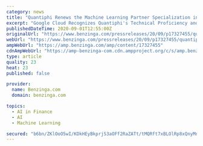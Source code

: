 ```yaml
---
category: news
title: "Quantiphi Renews the Machine Learning Partner Specialization in the Google Cloud Partner Advantage Program"
excerpt: "Google Cloud Recognizes Quantiphi's Technical Proficiency and Proven Success In Machine Learning MARLBOROUGH, Mass. (PRWEB) September 01, 2020 Quantiphi, an applied"
publishedDateTime: 2020-09-01T12:55:00Z
originalUrl: "https://www.benzinga.com/pressreleases/20/09/p17327455/quantiphi-renews-the-machine-learning-partner-specialization-in-the-google-cloud-partner-advantage"
webUrl: "https://www.benzinga.com/pressreleases/20/09/p17327455/quantiphi-renews-the-machine-learning-partner-specialization-in-the-google-cloud-partner-advantage"
ampWebUrl: "https://amp.benzinga.com/amp/content/17327455"
cdnAmpWebUrl: "https://amp-benzinga-com.cdn.ampproject.org/c/s/amp.benzinga.com/amp/content/17327455"
type: article
quality: 23
heat: 23
published: false

provider:
  name: Benzinga.com
  domain: benzinga.com

topics:
  - AI in Finance
  - AI
  - Machine Learning

secured: "b6bn/ZKlOoO5wI/KDkHEyBkprjS3aOFf2RaZATt/tMQRft7xBLOlRp8xQnyMni7mmT5WYJcOT8gM8zocAhLWLT2hStI2h1HiBfMZmys/wNL1fh6CWnq9CsiQGSlaRXS5PCwO//Uvl7hh4N6v0IpajW7IGi/14HDXVyLk9A1mD9S67CAUKwrWRiH9ffBjg6qPvAwHYoJ5YxKUCMFWtr5ExJ+cdmOENLmoQvqjDqYT5tGH0RVHzUBwbT1yWzRQfUDp+/iLtGHT5AaKaQ9sXQUhN6A390JehK9H3WPcciE5XPFsM0DhSCIWhsbs96OY8b0hThC9aHuwdKWRWpyUk7EgQ9FoIPlu68Xw1Te2w2djkKs=;RzNBF2wSXCwa2VST6HQv2g=="
---
```



